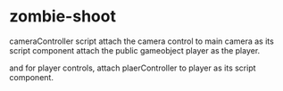# zombie-shoot
cameraController script
attach the camera control to main camera as its script component
attach the public gameobject player as the player.

and for player controls, attach plaerController to player as its script component.
